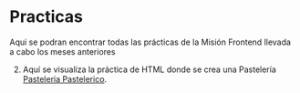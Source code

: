 # Practicas

Aqui se podran encontrar todas las prácticas de la Misión Frontend llevada a cabo los meses anteriores

2. Aquí se visualiza la práctica de HTML donde se crea una Pastelería [Pasteleria Pastelerico](https://github.com/sjarmijos/Practicas/tree/main/pasteleria).
